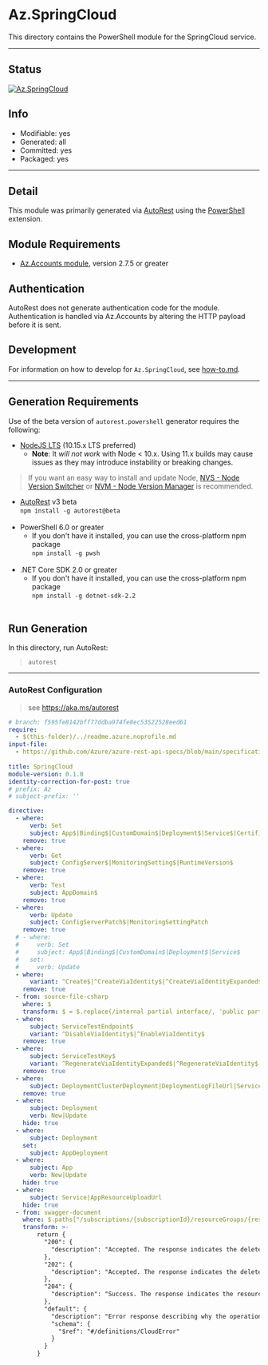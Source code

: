 <!-- region Generated -->
# Az.SpringCloud
This directory contains the PowerShell module for the SpringCloud service.

---
## Status
[![Az.SpringCloud](https://img.shields.io/powershellgallery/v/Az.SpringCloud.svg?style=flat-square&label=Az.SpringCloud "Az.SpringCloud")](https://www.powershellgallery.com/packages/Az.SpringCloud/)

## Info
- Modifiable: yes
- Generated: all
- Committed: yes
- Packaged: yes

---
## Detail
This module was primarily generated via [AutoRest](https://github.com/Azure/autorest) using the [PowerShell](https://github.com/Azure/autorest.powershell) extension.

## Module Requirements
- [Az.Accounts module](https://www.powershellgallery.com/packages/Az.Accounts/), version 2.7.5 or greater

## Authentication
AutoRest does not generate authentication code for the module. Authentication is handled via Az.Accounts by altering the HTTP payload before it is sent.

## Development
For information on how to develop for `Az.SpringCloud`, see [how-to.md](how-to.md).
<!-- endregion -->

---
## Generation Requirements
Use of the beta version of `autorest.powershell` generator requires the following:
- [NodeJS LTS](https://nodejs.org) (10.15.x LTS preferred)
  - **Note**: It *will not work* with Node < 10.x. Using 11.x builds may cause issues as they may introduce instability or breaking changes.
> If you want an easy way to install and update Node, [NVS - Node Version Switcher](../nodejs/installing-via-nvs.md) or [NVM - Node Version Manager](../nodejs/installing-via-nvm.md) is recommended.
- [AutoRest](https://aka.ms/autorest) v3 beta <br>`npm install -g autorest@beta`<br>&nbsp;
- PowerShell 6.0 or greater
  - If you don't have it installed, you can use the cross-platform npm package <br>`npm install -g pwsh`<br>&nbsp;
- .NET Core SDK 2.0 or greater
  - If you don't have it installed, you can use the cross-platform npm package <br>`npm install -g dotnet-sdk-2.2`<br>&nbsp;

## Run Generation
In this directory, run AutoRest:
> `autorest`

---
### AutoRest Configuration
> see https://aka.ms/autorest

``` yaml
# branch: f595fe8142bff77ddba974fe8ec53522528eed61
require:
  - $(this-folder)/../readme.azure.noprofile.md
input-file:
  - https://github.com/Azure/azure-rest-api-specs/blob/main/specification/appplatform/resource-manager/Microsoft.AppPlatform/preview/2022-01-01-preview/appplatform.json
    
title: SpringCloud
module-version: 0.1.0
identity-correction-for-post: true
# prefix: Az
# subject-prefix: ''

directive:
  - where:
      verb: Set
      subject: App$|Binding$|CustomDomain$|Deployment$|Service$|Certificate$|ConfigServerPut$|MonitoringSettingPut$
    remove: true
  - where:
      verb: Get
      subject: ConfigServer$|MonitoringSetting$|RuntimeVersion$
    remove: true
  - where:
      verb: Test
      subject: AppDomain$
    remove: true
  - where:
      verb: Update
      subject: ConfigServerPatch$|MonitoringSettingPatch
    remove: true
  # - where:
  #     verb: Set
  #     subject: App$|Binding$|CustomDomain$|Deployment$|Service$
  #   set:
  #     verb: Update
  - where:
      variant: ^Create$|^CreateViaIdentity$|^CreateViaIdentityExpanded$|^Update$|^UpdateViaIdentity$
    remove: true
  - from: source-file-csharp
    where: $
    transform: $ = $.replace(/internal partial interface/, 'public partial interface');
  - where:
      subject: ServiceTestEndpoint$
      variant: ^DisableViaIdentity$|^EnableViaIdentity$
    remove: true
  - where:
      subject: ServiceTestKey$
      variant: ^RegenerateViaIdentityExpanded$|^RegenerateViaIdentity$
    remove: true
  - where:
      subject: DeploymentClusterDeployment|DeploymentLogFileUrl|ServiceTestKey|Sku|ServiceTestEndpoint|ServiceNameAvailability|Binding|CustomDomain|Certificate
    remove: true
  - where:
      subject: Deployment
      verb: New|Update
    hide: true
  - where:
      subject: Deployment
    set:
      subject: AppDeployment
  - where:
      subject: App
      verb: New|Update
    hide: true
  - where:
      subject: Service|AppResourceUploadUrl
    hide: true
  - from: swagger-document
    where: $.paths["/subscriptions/{subscriptionId}/resourceGroups/{resourceGroupName}/providers/Microsoft.AppPlatform/Spring/{serviceName}"].delete.responses
    transform: >-
        return {
          "200": {
            "description": "Accepted. The response indicates the delete operation is performed in the background."
          },
          "202": {
            "description": "Accepted. The response indicates the delete operation is performed in the background."
          },
          "204": {
            "description": "Success. The response indicates the resource is already deleted."
          },
          "default": {
            "description": "Error response describing why the operation failed.",
            "schema": {
              "$ref": "#/definitions/CloudError"
            }
          }
        }
```
